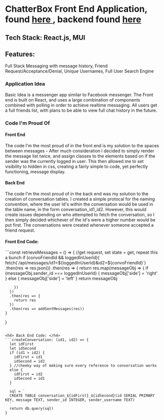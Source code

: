 <h1>ChatterBox Front End Application, found <a href='https://chatterbox-message-app.herokuapp.com/'> here </a>, backend found <a href='https://github.com/marcusloy77/ChatterBox-Backend'> here </a> </h1>

<h2>Tech Stack: React.js, MUI </h2>

<h2> Features:</h2> <p>Full Stack Messaging with message history, Friend Request/Acceptance/Denial, Unique Usernames, Full User Search Engine </p> 

<h3> Application Idea </h3>
<p> Basic Idea is a messenger app similar to Facebook messenger. The Front end is built on React, and uses a large combination of components combined with polling in order to achieve realtime messaging. All users get a full friends list, with plans to be able to view full chat history in the future. </p>

<h3> Code I'm Proud Of </h3>
<h4> Front End </h4> <p> The code I'm the most proud of in the front end is my solution to the spaces between messages - After much consideration I decided to simply render the message list twice, and assign classes to the elements based on if the sender was the currently logged in user. This then allowed me to set visibility to hidden in css, creating a fairly simple to code, yet perfectly functioning, message display. </p>

<h4> Back End </h4> <p> The code I'm the most proud of in the back end was my solution to the creation of conversation tables. I created a simple protocal for the naming convention, where the user Id's within the conversation would be used in the table name, in the form conversation_id1_id2. However, this would create issues depending on who attempted to fetch the conversation, so I then simply decided whichever of the Id's were a higher number would be put first. The conversations were created whenever someone accepted a friend request. </p>

<h4> Front End Code: </h4> 
```const retrieveMessages = () => {
    //get request, set state = get, repeat this a bunch
    if (convoFriendId && loggedInUserId){
    fetch(`/api/messages/id1=${loggedInUserId}&id2=${convoFriendId}`)
      .then(res => res.json())
      .then(res => {
        return res.map(messageObj => {
          if (messageObj.sender_id === loggedInUserId) {
            messageObj['side'] = 'right'
          }
          else {
            messageObj['side'] = 'left'
          }
          return messageObj

        })
      })
      .then(res => {
        return res
      })
      .then(res => addSentMessages(res))
    }
  } 
  ```
  
  <h4> Back End Code: </h4> 
  ```createConversation: (id1, id2) => {
    let idFirst
    let idSecond
    if (id1 > id2) {
      idFirst = id1
      idSecond = id2
    } //cheeky way of making sure every reference to conversation works
    else {
      idFirst = id2
      idSecond = id1
    }

    sql = `
    CREATE TABLE conversation_${idFirst}_${idSecond}(id SERIAL PRIMARY KEY, message TEXT, sender_id INTEGER, sender_username TEXT)
    `
    return db.query(sql)
  } 
  ```
